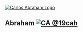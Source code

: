 [![Carlos Abraham Logo](https://secure.gravatar.com/avatar/d52a1419809b7ec1348deb34c4260ed7?size=400px)](https://19cah.com)

## Abraham [![CA @19cah](https://img.shields.io/badge/Author-Carlos%20Abraham%20@19cah-brightgreen.svg)](https://github.com/19cah)
